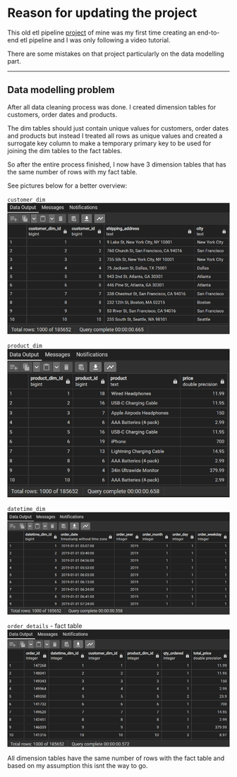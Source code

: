 # Reason for updating the project

This old etl pipeline [project]() of mine was my first time creating an end-to-end etl pipeline and I was only following a video tutorial.

There are some mistakes on that project particularly on the data modelling part.

---

## Data modelling problem

After all data cleaning process was done. I created dimension tables for customers, order dates and products.

The dim tables should just contain unique values for customers, order dates and products but instead I treated all rows as unique values and created a surrogate key column to make a temporary primary key to be used for joining the dim tables to the fact tables.

So after the entire process finished, I now have 3 dimension tables that has the same number of rows with my fact table.

See pictures below for a better overview:

`customer_dim`
![customer_dim](https://github.com/krtmlry/sf_product_sales/blob/main/img/customer_dim.png)

`product_dim`
![product_dim](https://github.com/krtmlry/sf_product_sales/blob/main/img/products_dim.png)

`datetime_dim`
![datetime_dim](https://github.com/krtmlry/sf_product_sales/blob/main/img/datetime_dim.png)

`order_details` - fact table
![order_details](https://github.com/krtmlry/sf_product_sales/blob/main/img/order_details.png)

All dimension tables have the same number of rows with the fact table and based on my assumption this isnt the way to go.